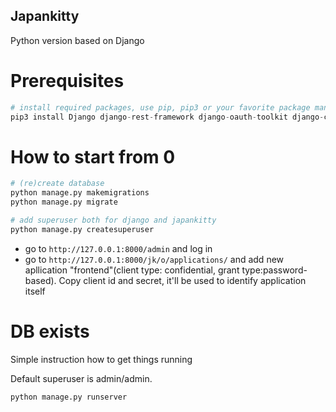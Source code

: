 Japankitty
---
Python version based on Django

# Prerequisites
```python
# install required packages, use pip, pip3 or your favorite package manager
pip3 install Django django-rest-framework django-oauth-toolkit django-cors-middleware django-braces
```

# How to start from 0
```python
# (re)create database
python manage.py makemigrations
python manage.py migrate

# add superuser both for django and japankitty
python manage.py createsuperuser
```
* go to `http://127.0.0.1:8000/admin` and log in
* go to `http://127.0.0.1:8000/jk/o/applications/` and add new apllication "frontend"(client type: confidential, grant type:password-based). Copy client id and secret, it'll be used to identify application itself

# DB exists
Simple instruction how to get things running

Default superuser is admin/admin.

```python
python manage.py runserver
```